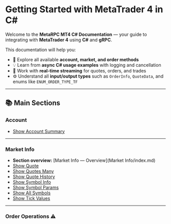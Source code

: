 # Getting Started with MetaTrader 4 in C\#

Welcome to the **MetaRPC MT4 C# Documentation** — your guide to integrating with **MetaTrader 4** using **C#** and **gRPC**.

This documentation will help you:

* 📘 Explore all available **account, market, and order methods**
* 💡 Learn from **async C# usage examples** with logging and cancellation
* 🔁 Work with **real‑time streaming** for quotes, orders, and trades
* ⚙️ Understand all **input/output types** such as `OrderInfo`, `QuoteData`, and enums like `ENUM_ORDER_TYPE_TF`

---

## 📚 Main Sections

### Account

* [Show Account Summary](Account/ShowAccountSummary.md)

---

### Market Info

* **Section overview:** [Market Info — Overview](Market Info/index.md)
* [Show Quote](Market%20Info/ShowQuote.md)
* [Show Quotes Many](Market%20Info/ShowQuotesMany.md)
* [Show Quote History](Market%20Info/ShowQuoteHistory.md)
* [Show Symbol Info](Market%20Info/ShowSymbolInfo.md)
* [Show Symbol Params](Market%20Info/ShowSymbolParams.md)
* [Show All Symbols](Market%20Info/ShowAllSymbols.md)
* [Show Tick Values](Market%20Info/ShowTickValues.md)

---

### Order Operations ⚠️

* **Section overview:** [Order Operations — Overview](Orders/index.md)
* [Show Opened Orders](Orders/ShowOpenedOrders.md)
* [Show Opened Order Tickets](Orders/ShowOpenedOrderTickets.md)
* [Show Orders History](Orders/ShowOrdersHistory.md)
* [Close Order Example](Orders/CloseOrderExample.md)
* [Close By Order Example](Orders/CloseByOrderExample.md)
* [Order Send Example](Orders/ShowOrderSendExample.md)

---

### Streaming

* **Section overview:** [Streaming — Overview](Streaming/index.md)
* [Show Real‑Time Quotes](Streaming/ShowRealTimeQuotes.md)
* [Stream Opened Order Profits](Streaming/StreamOpenedOrderProfits.md)
* [Stream Opened Order Tickets](Streaming/StreamOpenedOrderTickets.md)
* [Stream Trade Updates](Streaming/StreamTradeUpdates.md)

---

## 🚀 Quick Start

1. Configure your **`appsettings.json`** with MT4 credentials and connection details.
2. Create **`MT4Account`** and **`MT4Service`**, then connect by server name or host/port.
3. Run demos from **`Program.cs`** (the `Show*` helpers) or call the low‑level methods directly.

```csharp
// appsettings.json
{
  "MT4Options": {
    "User": 1234567,
    "Password": "<<<use env var>>>",
    "ServerName": "RoboForex-Demo",
    "Host": null,
    "Port": 443,
    "DefaultSymbol": "EURUSD"
  }
}
```
```csharp
// Program.cs
var cfg = new ConfigurationBuilder()
    .SetBasePath(AppContext.BaseDirectory)
    .AddJsonFile("appsettings.json", optional: true)
    .AddEnvironmentVariables()
    .Build();

var options = cfg.GetSection("MT4Options").Get<MT4Options>()!;

using var loggerFactory = LoggerFactory.Create(b => b.AddConsole());
var mt4 = new MT4Account(options.User, options.Password, logger: loggerFactory.CreateLogger<MT4Account>());
var svc = new MT4Service(mt4, loggerFactory.CreateLogger<MT4Service>());

await mt4.ConnectByServerNameAsync(options.ServerName!, baseChartSymbol: options.DefaultSymbol);

await svc.ShowAccountSummary();
await svc.ShowQuote(options.DefaultSymbol);
```

## 🛠 Requirements

* .NET 8 SDK
* gRPC client runtime and Protobuf bindings (included via project references)
* `Microsoft.Extensions.Logging.*` for console logging

---

## 🧭 Navigation

* The section links above point **directly** to method pages in this repo.
* Each **Overview** page gives workflow tips and best practices.
* Method pages list exact **input/output fields** and enums.
